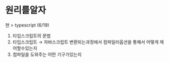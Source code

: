 # 원리를알자

현 > typescript  (6/19)
1. 타입스크립트의 문법
2. 타입스크립트 → 자바스크립트 변환되는과정에서 컴파일러옵션을 통해서 어떻게 제어할수있는지
3. 컴파일을 도와주는 어떤 기구가있는지
